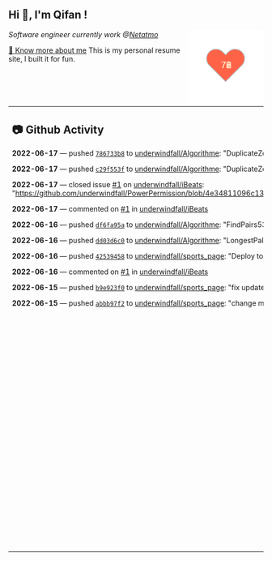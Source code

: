 <h2> Hi 👋, I'm Qifan ! </h2>
<a href="https://github.com/underwindfall/iBeats"><img align="right" width="150px" src="https://raw.githubusercontent.com/underwindfall/iBeats/main/files/heart.svg"/></a>
<p><em>Software engineer currently work @<a href="https://www.netatmo.com">Netatmo</a></em></p>
<p><a href="https://qifanyang.com/resume" target="_blank"> 🔭 Know more about me</a> This is my personal resume site, I built it for fun.</p>
<table><tr><td valign="top" rowspan="2">

 ## 📷 Github Activity
 <!-- githubActivity starts -->
  **2022-06-17** — pushed [`786733b8`](https://github.com/underwindfall/Algorithme/commit/786733b8143f9df0c22e7c052ab08c4b20209877) to [underwindfall/Algorithme](https://api.github.com/repos/underwindfall/Algorithme): "DuplicateZeros1089"

  **2022-06-17** — pushed [`c29f553f`](https://github.com/underwindfall/Algorithme/commit/c29f553fa9aa52ebd449de4f2ee304610cfd9882) to [underwindfall/Algorithme](https://api.github.com/repos/underwindfall/Algorithme): "DuplicateZeros1089"

  **2022-06-17** — closed issue [#1](https://api.github.com/repos/underwindfall/iBeats/issues/1) on [underwindfall/iBeats](https://api.github.com/repos/underwindfall/iBeats): "https://github.com/underwindfall/PowerPermission/blob/4e34811096c139d06267f18b09e63e81d76f34f4/.github/workflows/release.yml"

  **2022-06-17** — commented on [#1](https://github.com/underwindfall/iBeats/issues/1#issuecomment-1158381582) in [underwindfall/iBeats](https://api.github.com/repos/underwindfall/iBeats)

  **2022-06-16** — pushed [`df6fa95a`](https://github.com/underwindfall/Algorithme/commit/df6fa95a0734dfb8fa38b2eeb174bb8c620eaeca) to [underwindfall/Algorithme](https://api.github.com/repos/underwindfall/Algorithme): "FindPairs532"

  **2022-06-16** — pushed [`dd03d6c0`](https://github.com/underwindfall/Algorithme/commit/dd03d6c057091edb5fc6164779b31e725702e56c) to [underwindfall/Algorithme](https://api.github.com/repos/underwindfall/Algorithme): "LongestPalindromeSubString5"

  **2022-06-16** — pushed [`42539458`](https://github.com/underwindfall/sports_page/commit/42539458dcd9aaec5e3f245178161f1ef146d7e1) to [underwindfall/sports_page](https://api.github.com/repos/underwindfall/sports_page): "Deploy to GitHub pages"

  **2022-06-16** — commented on [#1](https://github.com/underwindfall/iBeats/issues/1#issuecomment-1157127377) in [underwindfall/iBeats](https://api.github.com/repos/underwindfall/iBeats)

  **2022-06-15** — pushed [`b9e923f0`](https://github.com/underwindfall/sports_page/commit/b9e923f0d0ec8972496166f7169ed7b7285e8d9d) to [underwindfall/sports_page](https://api.github.com/repos/underwindfall/sports_page): "fix update title"

  **2022-06-15** — pushed [`abbb97f2`](https://github.com/underwindfall/sports_page/commit/abbb97f2bb3406acc88e5d33370d333f531a3b0e) to [underwindfall/sports_page](https://api.github.com/repos/underwindfall/sports_page): "change min distance to 3km"
 <!-- githubActivity ends -->
 </td><td valign="top">

 ## 🌏 Something about me
 <!-- profile starts -->
 <a href="https://github.com/underwindfall" width="100%">
   <img src="https://github.com/underwindfall/GitHubPoster/blob/main/examples/strava.svg"/>
 </a>
 <br/>
 <br/>
 <br/>

 ```kotlin
 data class underwindfall(
      val pronouns: String = "he|him",
      val askMeAbout: List<String> = listOf(
        "Kotlin", "Java",
        "Dart","Javascript", "Typescript",
        "Swift"
      )
      val toLearn: () -> Unit = {
        "Flutter" to "For Fun",
        "Jetpack Compose" to "Future"
      }
      val dailyLife: Unit = (0..end).reduce { acc, new ->
         study(new)
         coding(new)
         sumUp(acc) + haveFun(new)
      }
 )
 ```
 <!-- profile ends -->
 </td></tr><tr><td valign="top">

 ## 🏊‍♂️ <a href="https://gist.github.com/underwindfall/377ee88ba1fabd1e93516e48ca9c61eb" target="_blank">Weekly Development Breakdown</a>
  <!-- codeTime starts -->
  ```text
    Java         2 hrs 49 mins  ■■■■■■■■■■■■■■■■■■■■■■■■  94.9%
    YAML                4 mins  ■■■■□□□□□□□□□□□□□□□□□□□□   2.3%
    JavaScript          2 mins  ■■■▦□□□□□□□□□□□□□□□□□□□□   1.3%
    Python               1 min  ■■■▦□□□□□□□□□□□□□□□□□□□□   1.0%
    properties          0 secs  ■■■▥□□□□□□□□□□□□□□□□□□□□   0.2%
    SCSS                0 secs  ■■■▥□□□□□□□□□□□□□□□□□□□□   0.1%
  ```
  <!-- codeTime starts -->
  </td></tr></table>